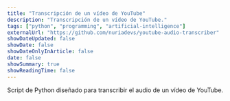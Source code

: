 ```yaml
---
title: "Transcripción de un vídeo de YouTube"
description: "Transcripción de un vídeo de YouTube."
tags: ["python", "programming", "artificial-intelligence"]
externalUrl: "https://github.com/nuriadevs/youtube-audio-transcriber"
showDateUpdated: false
showDate: false
showDateOnlyInArticle: false
date: false
showSummary: true
showReadingTime: false
---
```


Script de Python diseñado para transcribir el audio de un vídeo de YouTube.
